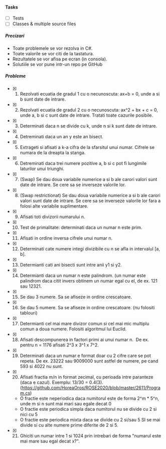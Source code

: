 #### Tasks
- [ ] Tests
- [ ] Classes & multiple source files 

##### Precizari
- Toate problemele se vor rezolva in C#. 
- Toate valorile se vor citi de la tastatura. 
- Rezultatele se vor afisa pe ecran (in consola). 
- Solutiile se vor pune intr-un repo pe GitHub

##### Probleme
- [x] 1. Rezolvati ecuatia de gradul 1 cu o necunoscuta: ax+b = 0, unde a si b sunt date de intrare. 
- [x] 2. Rezolvati ecuatia de gradul 2 cu o necunoscuta: ax^2 + bx + c = 0, unde a, b si c sunt date de intrare. Tratati toate cazurile posibile. 
- [x] 3. Determinati daca n se divide cu k, unde n si k sunt date de intrare. 
- [x] 4. Detreminati daca un an y este an bisect. 
- [x] 5. Extrageti si afisati a k-a cifra de la sfarsitul unui numar. Cifrele se numara de la dreapta la stanga. 
- [x] 6. Detreminati daca trei numere pozitive a, b si c pot fi lungimile laturilor unui triunghi. 
- [x] 7. (Swap) Se dau doua variabile numerice a si b ale carori valori sunt date de intrare. Se cere sa se inverseze valorile lor. 
- [x] 8. (Swap restrictionat) Se dau doua variabile numerice a si b ale carori valori sunt date de intrare. Se cere sa se inverseze valorile lor fara a folosi alte variabile suplimentare.  
- [x] 9. Afisati toti divizorii numarului n. 
- [x] 10. Test de primalitate: determinati daca un numar n este prim.
- [x] 11. Afisati in ordine inversa cifrele unui numar n. 
- [x] 12. Determinati cate numere integi divizibile cu n se afla in intervalul [a, b]. 
- [x] 13. Determianti cati ani bisecti sunt intre anii y1 si y2.
- [x] 14. Determianti daca un numar n este palindrom. (un numar este palindrom daca citit invers obtinem un numar egal cu el, de ex. 121 sau 12321. 
- [x] 15. Se dau 3 numere. Sa se afiseze in ordine crescatoare. 
- [x] 16. Se dau 5 numere. Sa se afiseze in ordine crescatoare. (nu folositi tablouri)
- [x] 17. Determianti cel mai mare divizor comun si cel mai mic multiplu comun a doua numere. Folositi algoritmul lui Euclid. 
- [x] 18. Afisati descompunerea in factori primi ai unui numar n.  De ex. pentru n = 1176 afisati 2^3 x 3^1 x 7^2. 
- [x] 19. Determinati daca un numar e format doar cu 2 cifre care se pot repeta. De ex. 23222 sau 9009000 sunt astfel de numere, pe cand 593 si 4022 nu sunt. 
- [x] 20. Afisati fractia m/n in format zecimal, cu perioada intre paranteze (daca e cazul). Exemplu: 13/30 = 0.4(3). (https://github.com/HoreaOros/ROSE2020/blob/master/2611/Program.cs)
	- O fractie este neperiodica daca numitorul este de forma 2^m * 5^n, unde m si n sunt mai mari sau egale decat 0
	- O fractie este periodica simpla daca numitorul nu se divide cu 2 si nici cu 5
	- O fractie este periodica mixta daca se divide cu 2 si/sau 5 SI se mai divide si cu alte numere prime diferite de 2 si 5. 
- [x] 21. Ghiciti un numar intre 1 si 1024 prin intrebari de forma "numarul este mai mare sau egal decat x?".